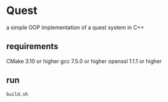 # Quest

a simple OOP implementation of a quest system in C++

## requirements

CMake 3.10 or higher
gcc 7.5.0 or higher
openssl 1.1.1 or higher

## run

```bash
build.sh
```
